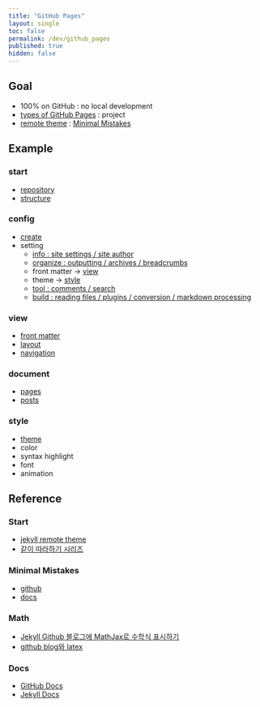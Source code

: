 ```yaml
---
title: "GitHub Pages"
layout: single
toc: false
permalink: /dev/github_pages
published: true
hidden: false
---
```


<head>
  <base target="_blank">
</head>

## Goal

- 100% on GitHub : no local development
- [types of GitHub Pages](https://docs.github.com/en/pages/getting-started-with-github-pages/about-github-pages#types-of-github-pages-sites) : project
- [remote theme](https://docs.github.com/en/pages/setting-up-a-github-pages-site-with-jekyll/adding-a-theme-to-your-github-pages-site-using-jekyll#adding-a-theme) : [Minimal Mistakes](https://github.com/mmistakes/minimal-mistakes)

## Example

### start

- [repository](/dev/github_pages/example/start/repository)
- [structure](/dev/github_pages/example/start/structure)

### config

- [create](/dev/github_pages/example/config/create)
- setting
  - [info : site settings / site author](/dev/github_pages/example/config/setting/info)
  - [organize : outputting / archives / breadcrumbs](/dev/github_pages/example/config/setting/organize)
  - front matter -> [view](#view)
  - theme -> [style](#style)
  - [tool : comments / search](/dev/github_pages/example/config/setting/tool)
  - [build : reading files / plugins / conversion / markdown processing](/dev/github_pages/example/config/setting/build)

### view

- [front matter](/dev/github_pages/example/view/front_matter)
- [layout](/dev/github_pages/example/view/layout)
- [navigation](/dev/github_pages/example/view/navigation)

### document

- [pages](/dev/github_pages/example/document/pages)
- [posts](/dev/github_pages/example/document/posts)

### style

- [theme](/dev/github_pages/example/style/theme)
- color
- syntax highlight
- font
- animation



## Reference

### Start

- [jekyll remote theme](https://dreamgonfly.github.io/blog/jekyll-remote-theme/)
- [같이 따라하기 시리즈](https://devinlife.com/howto/)

### Minimal Mistakes

- [github](https://github.com/mmistakes/minimal-mistakes)
- [docs](https://mmistakes.github.io/minimal-mistakes/)

### Math

- [Jekyll Github 블로그에 MathJax로 수학식 표시하기](https://mkkim85.github.io/blog-apply-mathjax-to-jekyll-and-github-pages/)
- [github blog와 latex](https://eeeuns.github.io/2020/12/10/githubblog/)

### Docs

- [GitHub Docs](https://docs.github.com/en/free-pro-team@latest/github/working-with-github-pages)
- [Jekyll Docs](https://jekyllrb.com/docs/)
